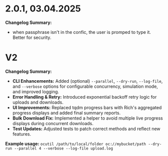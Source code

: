 **2.0.1**, 03.04.2025
=======================
**Changelog Summary:**
- when passphrase isn't in the confic, the user is promped to type it. Better for security.

**V2**
=======================

**Changelog Summary:**

- **CLI Enhancements:** Added (optional) `--parallel`, `--dry-run`, `--log-file`, and `--verbose` options for configurable concurrency, simulation mode, and improved logging.
- **Error Handling & Retry:** Introduced exponential backoff retry logic for uploads and downloads.
- **UI Improvements:** Replaced tqdm progress bars with Rich's aggregated progress displays and added final summary reports.
- **Bulk Download Fix:** Implemented a helper to avoid multiple live progress displays during concurrent downloads.
- **Test Updates:** Adjusted tests to patch correct methods and reflect new features.

**Example usage:**
```ocutil /path/to/local/folder oc://mybucket/path --dry-run --parallel 4 --verbose --log-file upload.log```

